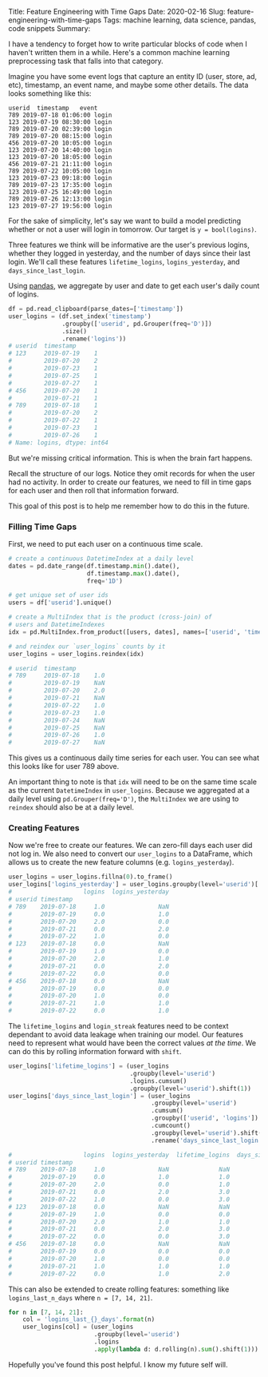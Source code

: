 Title: Feature Engineering with Time Gaps
Date: 2020-02-16
Slug: feature-engineering-with-time-gaps
Tags: machine learning, data science, pandas, code snippets
Summary:

<!-- 
Alternative titles?:
- Creating time windowed user features in pandas
- Feature Engineering with time gaps
- Feature engineering with irregular intervals
-->

I have a tendency to forget how to write particular blocks of code when I haven't written them in a while. Here's a common machine learning preprocessing task that falls into that category.

Imagine you have some event logs that capture an entity ID (user, store, ad, etc), timestamp, an event name, and maybe some other details. The data looks something like this:

```
userid	timestamp	event
789	2019-07-18 01:06:00	login
123	2019-07-19 08:30:00	login
789	2019-07-20 02:39:00	login
789	2019-07-20 08:15:00	login
456	2019-07-20 10:05:00	login
123	2019-07-20 14:40:00	login
123	2019-07-20 18:05:00	login
456	2019-07-21 21:11:00	login
789	2019-07-22 10:05:00	login
123	2019-07-23 09:18:00	login
789	2019-07-23 17:35:00	login
123	2019-07-25 16:49:00	login
789	2019-07-26 12:13:00	login
123	2019-07-27 19:56:00	login
```

For the sake of simplicity, let's say we want to build a model predicting whether or not a user will login in tomorrow. Our target is `y = bool(logins)`.

Three features we think will be informative are the user's previous logins, whether they logged in yesterday, and the number of days since their last login. We'll call these features `lifetime_logins`, `logins_yesterday`, and `days_since_last_login`.

Using [pandas](https://pandas.pydata.org/), we aggregate by user and date to get each user's daily count of logins.

```python
df = pd.read_clipboard(parse_dates=['timestamp'])
user_logins = (df.set_index('timestamp')
               .groupby(['userid', pd.Grouper(freq='D')])
               .size()
               .rename('logins'))
# userid  timestamp
# 123     2019-07-19    1
#         2019-07-20    2
#         2019-07-23    1
#         2019-07-25    1
#         2019-07-27    1
# 456     2019-07-20    1
#         2019-07-21    1
# 789     2019-07-18    1
#         2019-07-20    2
#         2019-07-22    1
#         2019-07-23    1
#         2019-07-26    1
# Name: logins, dtype: int64
```

But we're missing critical information. This is when the brain fart happens.

Recall the structure of our logs. Notice they omit records for when the user had no activity. In order to create our features, we need to fill in time gaps for each user and then roll that information forward.

This goal of this post is to help me remember how to do this in the future.

### Filling Time Gaps

First, we need to put each user on a continuous time scale.

```python
# create a continuous DatetimeIndex at a daily level
dates = pd.date_range(df.timestamp.min().date(),
                      df.timestamp.max().date(),
                      freq='1D')

# get unique set of user ids
users = df['userid'].unique()

# create a MultiIndex that is the product (cross-join) of
# users and DatetimeIndexes
idx = pd.MultiIndex.from_product([users, dates], names=['userid', 'timestamp'])

# and reindex our `user_logins` counts by it
user_logins = user_logins.reindex(idx)

# userid  timestamp
# 789     2019-07-18    1.0
#         2019-07-19    NaN
#         2019-07-20    2.0
#         2019-07-21    NaN
#         2019-07-22    1.0
#         2019-07-23    1.0
#         2019-07-24    NaN
#         2019-07-25    NaN
#         2019-07-26    1.0
#         2019-07-27    NaN
```

This gives us a continuous daily time series for each user. You can see what this looks like for user 789 above.

An important thing to note is that `idx` will need to be on the same time scale as the current `DatetimeIndex` in `user_logins`. Because we aggregated at a daily level using `pd.Grouper(freq='D')`, the `MultiIndex` we are using to `reindex` should also be at a daily level.

### Creating Features

Now we're free to create our features. We can zero-fill days each user did not log in. We also need to convert our `user_logins` to a DataFrame, which allows us to create the new feature columns (e.g. `logins_yesterday`).

```python
user_logins = user_logins.fillna(0).to_frame()
user_logins['logins_yesterday'] = user_logins.groupby(level='userid')['logins'].shift(1)
#                    logins  logins_yesterday
# userid timestamp
# 789    2019-07-18     1.0               NaN
#        2019-07-19     0.0               1.0
#        2019-07-20     2.0               0.0
#        2019-07-21     0.0               2.0
#        2019-07-22     1.0               0.0
# 123    2019-07-18     0.0               NaN
#        2019-07-19     1.0               0.0
#        2019-07-20     2.0               1.0
#        2019-07-21     0.0               2.0
#        2019-07-22     0.0               0.0
# 456    2019-07-18     0.0               NaN
#        2019-07-19     0.0               0.0
#        2019-07-20     1.0               0.0
#        2019-07-21     1.0               1.0
#        2019-07-22     0.0               1.0
```

The `lifetime_logins` and `login_streak` features need to be context dependant to avoid data leakage when training our model. Our features need to represent what would have been the correct values _at the time_. We can do this by rolling information forward with `shift`.

```python
user_logins['lifetime_logins'] = (user_logins
                                  .groupby(level='userid')
                                  .logins.cumsum()
                                  .groupby(level='userid').shift(1))
user_logins['days_since_last_login'] = (user_logins
                                        .groupby(level='userid')
                                        .cumsum()
                                        .groupby(['userid', 'logins'])
                                        .cumcount()
                                        .groupby(level='userid').shift(1)
                                        .rename('days_since_last_login'))

#                    logins  logins_yesterday  lifetime_logins  days_since_last_login
# userid timestamp
# 789    2019-07-18     1.0               NaN              NaN                    NaN
#        2019-07-19     0.0               1.0              1.0                    0.0
#        2019-07-20     2.0               0.0              1.0                    1.0
#        2019-07-21     0.0               2.0              3.0                    0.0
#        2019-07-22     1.0               0.0              3.0                    1.0
# 123    2019-07-18     0.0               NaN              NaN                    NaN
#        2019-07-19     1.0               0.0              0.0                    0.0
#        2019-07-20     2.0               1.0              1.0                    0.0
#        2019-07-21     0.0               2.0              3.0                    0.0
#        2019-07-22     0.0               0.0              3.0                    1.0
# 456    2019-07-18     0.0               NaN              NaN                    NaN
#        2019-07-19     0.0               0.0              0.0                    0.0
#        2019-07-20     1.0               0.0              0.0                    1.0
#        2019-07-21     1.0               1.0              1.0                    0.0
#        2019-07-22     0.0               1.0              2.0                    0.0
```

This can also be extended to create rolling features: something like `logins_last_n_days` where `n = [7, 14, 21]`.

```python
for n in [7, 14, 21]: 
    col = 'logins_last_{}_days'.format(n)
    user_logins[col] = (user_logins
                        .groupby(level='userid')
                        .logins
                        .apply(lambda d: d.rolling(n).sum().shift(1)))
```

Hopefully you've found this post helpful. I know my future self will.